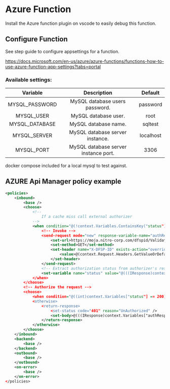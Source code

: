 # Azure Function

Install the Azure function plugin on vscode to easily debug this function.

## Configure Function

See step guide to configure appsettings for a function.

https://docs.microsoft.com/en-us/azure/azure-functions/functions-how-to-use-azure-function-app-settings?tabs=portal

### Available settings:

|   Variable       | Description   | Default   |
|  :-----------:   |:------------: |:------------: |
|MYSQL_PASSWORD    | MySQL database users password. | password |
|MYSQL_USER        | MySQL database user. | root |
|MYSQL_DATABASE    | MySQL database name. | sqltest |
|MYSQL_SERVER      | MySQL database server instance. | localhost |
|MYSQL_PORT        | MySQL database server instance port. | 3306 |

docker compose included for a local mysql to test against.

## AZURE Api Manager policy example

```xml
<policies>
    <inbound>
        <base />
        <choose>
            <!--
                If a cache miss call external authorizer
            -->
            <when condition="@(!context.Variables.ContainsKey("status"))">
                <!-- Invoke -->
                <send-request mode="new" response-variable-name="authResponse" timeout="10" ignore-error="false">
                    <set-url>https://moja.nitro-corp.com/dfspid/Validate</set-url>
                    <set-method>GET</set-method>
                    <set-header name="X-DFSP-ID" exists-action="override">
                        <value>@(context.Request.Headers.GetValueOrDefault("X-DFSP-ID"))</value>
                    </set-header>
                </send-request>
                <!-- Extract authorization status from authorizer's response -->
                <set-variable name="status" value="@(((IResponse)context.Variables["authResponse"]).StatusCode)" />
            </when>
        </choose>
        <!-- Authorize the request -->
        <choose>
            <when condition="@((int)context.Variables["status"] == 200)" />
            <otherwise>
                <return-response>
                    <set-status code="401" reason="UnAuthorized" />
                    <set-body>@(((IResponse)context.Variables["authResponse"]).Body.As<JObject>(preserveContent: true).ToString())</set-body>
                </return-response>
            </otherwise>
        </choose>
    </inbound>
    <backend>
        <base />
    </backend>
    <outbound>
        <base />
    </outbound>
    <on-error>
        <base />
    </on-error>
</policies>
```